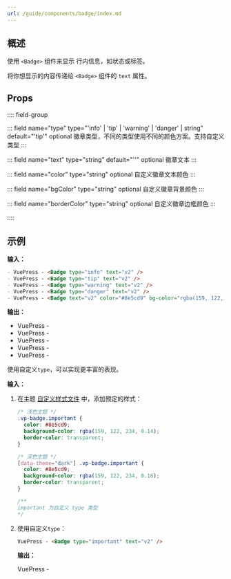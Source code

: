 ```yaml
---
url: /guide/components/badge/index.md
---
```

## 概述&#x20;

使用 `<Badge>` 组件来显示 行内信息，如状态或标签。

将你想显示的内容传递给 `<Badge>` 组件的 `text` 属性。

## Props

:::: field-group

::: field name="type" type="'info' | 'tip' | 'warning' | 'danger' | string" default="'tip'" optional
徽章类型，不同的类型使用不同的颜色方案。支持自定义类型
:::

::: field name="text" type="string" default="''" optional
徽章文本
:::

::: field name="color" type="string" optional
自定义徽章文本颜色
:::

::: field name="bgColor" type="string" optional
自定义徽章背景颜色
:::

::: field name="borderColor" type="string" optional
自定义徽章边框颜色
:::

::::

## 示例

**输入：**

```md :no-line-numbers
- VuePress - <Badge type="info" text="v2" />
- VuePress - <Badge type="tip" text="v2" />
- VuePress - <Badge type="warning" text="v2" />
- VuePress - <Badge type="danger" text="v2" />
- VuePress - <Badge text="v2" color="#8e5cd9" bg-color="rgba(159, 122, 234, 0.16)" />
```

**输出：**

* VuePress -&#x20;
* VuePress -&#x20;
* VuePress -&#x20;
* VuePress -&#x20;
* VuePress -&#x20;

使用自定义`type`，可以实现更丰富的表现。

**输入：**

1. 在主题 [自定义样式文件](../custom/style.md.md) 中，添加预定的样式：

   ```css
   /* 浅色主题 */
   .vp-badge.important {
     color: #8e5cd9;
     background-color: rgba(159, 122, 234, 0.14);
     border-color: transparent;
   }

   /* 深色主题 */
   [data-theme="dark"] .vp-badge.important {
     color: #8e5cd9;
     background-color: rgba(159, 122, 234, 0.16);
     border-color: transparent;
   }

   /**
   important 为自定义 type 类型
   */
   ```

2. 使用自定义`type`：

   ```md :no-line-numbers
   VuePress - <Badge type="important" text="v2" />
   ```

   **输出：**

   VuePress -&#x20;
